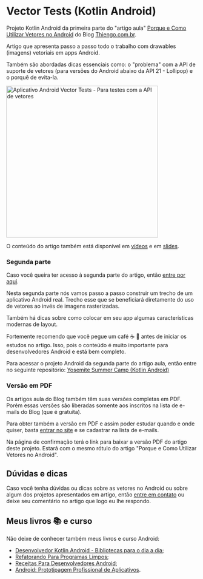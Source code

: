 # Vector Tests (Kotlin Android)

Projeto Kotlin Android da primeira parte do "artigo aula" [Porque e Como Utilizar Vetores no Android](https://www.thiengo.com.br/porque-e-como-utilizar-vetores-no-android#o-porque-das-imagens-vetoriais) do Blog [Thiengo.com.br](https://www.thiengo.com.br).

Artigo que apresenta passo a passo todo o trabalho com drawables (imagens) vetoriais em apps Android.

Também são abordadas dicas essenciais como: o "problema" com a API de suporte de vetores (para versões do Android abaixo da API 21 - Lollipop) e o porquê de evita-la.

<img src="https://www.thiengo.com.br/img/post/normal/lllpfgu2d49n6p37uh386ls8s4a2504c0e651daed1194c672762226c7a.jpg" height="400" alt="Aplicativo Android Vector Tests - Para testes com a API de vetores">

O conteúdo do artigo também está disponível em [vídeos](https://www.thiengo.com.br/porque-e-como-utilizar-vetores-no-android#videos) e em [slides](https://www.thiengo.com.br/porque-e-como-utilizar-vetores-no-android#slides).

### Segunda parte

Caso você queira ter acesso à segunda parte do artigo, então [entre por aqui](https://www.thiengo.com.br/porque-e-como-utilizar-vetores-no-android#projeto-android).

Nesta segunda parte nós vamos passo a passo construir um trecho de um aplicativo Android real. Trecho esse que se beneficiará diretamente do uso de vetores ao invés de imagens rasterizadas.

Também há dicas sobre como colocar em seu app algumas características modernas de layout.

Fortemente recomendo que você pegue um café ☕ 🥨 antes de iniciar os estudos no artigo. Isso, pois o conteúdo é muito importante para desenvolvedores Android e está bem completo.

Para acessar o projeto Android da segunda parte do artigo aula, então entre no seguinte repositório: [Yosemite Summer Camp (Kotlin Android)](https://github.com/viniciusthiengo/yosemite-summer-camp)

### Versão em PDF

Os artigos aula do Blog também têm suas versões completas em PDF. Porém essas versões são liberadas somente aos inscritos na lista de e-mails do Blog (que é gratuita).

Para obter também a versão em PDF e assim poder estudar quando e onde quiser, basta [entrar no site](https://www.thiengo.com.br/) e se cadastrar na lista de e-mails.

Na página de confirmação terá o link para baixar a versão PDF do artigo deste projeto. Estará com o mesmo rótulo do artigo "Porque e Como Utilizar Vetores no Android".

## Dúvidas e dicas

Caso você tenha dúvidas ou dicas sobre as vetores no Android ou sobre algum dos projetos apresentados em artigo, então [entre em contato](https://www.thiengo.com.br/contato) ou deixe seu comentário no artigo que logo eu lhe respondo.

## Meus livros 📚 e curso

Não deixe de conhecer também meus livros e curso Android:

- [Desenvolvedor Kotlin Android - Bibliotecas para o dia a dia](https://www.thiengo.com.br/livro-desenvolvedor-kotlin-android);
- [Refatorando Para Programas Limpos](https://www.thiengo.com.br/livro-refatorando-para-programas-limpos);
- [Receitas Para Desenvolvedores Android](https://www.thiengo.com.br/livro-receitas-para-desenvolvedores-android);
- [Android: Prototipagem Profissional de Aplicativos](https://www.udemy.com/course/android-prototipagem-profissional-de-aplicativos/?locale=pt_BR&persist_locale=).
